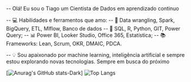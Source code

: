 -- Olá! Eu sou o Tiago um Cientista de Dados em aprendizado continuo

-- 💻 Habilidades e ferramentos que amo:
-- 🔧 Data wrangling, Spark, BigQuery, ETL, Mlflow, Banco de dados
-- 🔢 SQL, R, Python, GIT, Power Query; 
-- 📊 Power BI, Looker Studio, Office 365, Estatística; 
-- 📚 Frameworks: Lean, Scrum, OKR, DMAIC, PDCA.

-- 💡 Sou apaixonado por machine learning, inteligência artificial e sempre estou explorando novas tecnologias. Sempre em busca do próximo 

[![Anurag's GitHub stats-Dark](https://github-readme-stats.vercel.app/api?username=tihh07&show_icons=true&theme=dark#gh-dark-mode-only)]
![Top Langs](https://github-readme-stats.vercel.app/api/top-langs/?username=tihh07&layout=compact)
